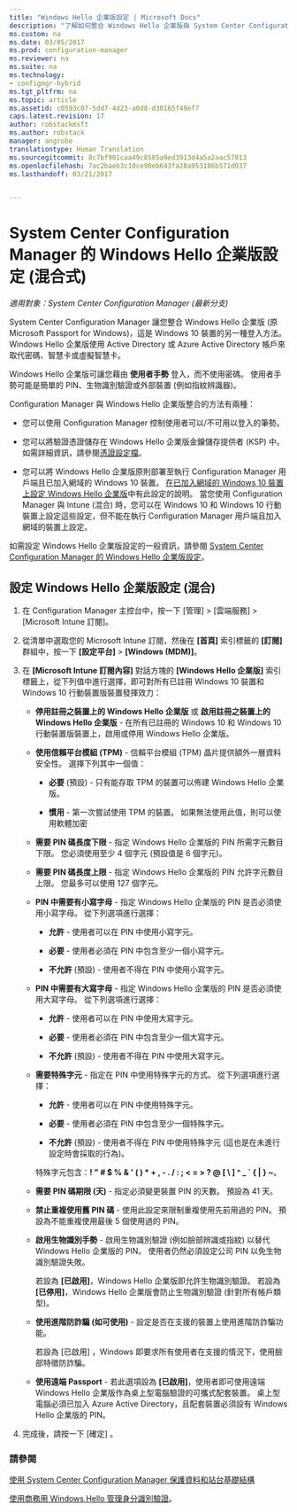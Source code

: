 ```yaml
---
title: "Windows Hello 企業版設定 | Microsoft Docs"
description: "了解如何整合 Windows Hello 企業版與 System Center Configuration Manager。"
ms.custom: na
ms.date: 03/05/2017
ms.prod: configuration-manager
ms.reviewer: na
ms.suite: na
ms.technology:
- configmgr-hybrid
ms.tgt_pltfrm: na
ms.topic: article
ms.assetid: c0593c07-5dd7-4d23-a0d8-d30165f49ef7
caps.latest.revision: 17
author: robstackmsft
ms.author: robstack
manager: angrobe
translationtype: Human Translation
ms.sourcegitcommit: 8c7bf901caa49c8585a9ed3913d4a5a2aac57013
ms.openlocfilehash: 7ac2baeb3c10ce90eb643fa28a953186b571d037
ms.lasthandoff: 03/21/2017


---
```

# <a name="windows-hello-for-business-settings-in-system-center-configuration-manager-hybrid"></a>System Center Configuration Manager 的 Windows Hello 企業版設定 (混合式)

*適用對象：System Center Configuration Manager (最新分支)*

System Center Configuration Manager 讓您整合 Windows Hello 企業版 (原 Microsoft Passport for Windows)，這是 Windows 10 裝置的另一種登入方法。 Windows Hello 企業版使用 Active Directory 或 Azure Active Directory 帳戶來取代密碼、智慧卡或虛擬智慧卡。  

Windows Hello 企業版可讓您藉由 **使用者手勢** 登入，而不使用密碼。 使用者手勢可能是簡單的 PIN、生物識別驗證或外部裝置 (例如指紋辨識器)。  

 Configuration Manager 與 Windows Hello 企業版整合的方法有兩種：  

-   您可以使用 Configuration Manager 控制使用者可以/不可用以登入的筆勢。  

-   您可以將驗證憑證儲存在 Windows Hello 企業版金鑰儲存提供者 (KSP) 中。 如需詳細資訊，請參閱[憑證設定檔](create-pfx-certificate-profiles.md)。  

- 您可以將 Windows Hello 企業版原則部署至執行 Configuration Manager 用戶端且已加入網域的 Windows 10 裝置。 [在已加入網域的 Windows 10 裝置上設定 Windows Hello 企業版](../../protect/deploy-use/windows-hello-for-business-settings.md#configure-windows-hello-for-business-on-domain-joined-windows-10-devices)中有此設定的說明。 當您使用 Configuration Manager 與 Intune (混合) 時，您可以在 Windows 10 和 Windows 10 行動裝置上設定這些設定，但不能在執行 Configuration Manager 用戶端且加入網域的裝置上設定。   

如需設定 Windows Hello 企業版設定的一般資訊，請參閱 [System Center Configuration Manager 的 Windows Hello 企業版設定](../../protect/deploy-use/windows-hello-for-business-settings.md)。

## <a name="configure-windows-hello-for-business-settings-hybrid"></a>設定 Windows Hello 企業版設定 (混合)  

1.  在 Configuration Manager 主控台中，按一下 [管理] > [雲端服務] > [Microsoft Intune 訂閱]。  

3.  從清單中選取您的 Microsoft Intune 訂閱，然後在 **[首頁]** 索引標籤的 **[訂閱]** 群組中，按一下 **[設定平台]** > **[Windows (MDM)]**。  

4.  在 **[Microsoft Intune 訂閱內容]** 對話方塊的 **[Windows Hello 企業版]** 索引標籤上，從下列值中進行選擇，即可對所有已註冊 Windows 10 裝置和 Windows 10 行動裝置版裝置發揮效力：  

    -   **停用註冊之裝置上的 Windows Hello 企業版** 或 **啟用註冊之裝置上的 Windows Hello 企業版** - 在所有已註冊的 Windows 10 和 Windows 10 行動裝置版裝置上，啟用或停用 Windows Hello 企業版。  

    -   **使用信賴平台模組 (TPM)** - 信賴平台模組 (TPM) 晶片提供額外一層資料安全性。 選擇下列其中一個值：  

        -   **必要** (預設) - 只有能存取 TPM 的裝置可以佈建 Windows Hello 企業版。  

        -   **慣用** - 第一次嘗試使用 TPM 的裝置。 如果無法使用此值，則可以使用軟體加密  

    -   **需要 PIN 碼長度下限** - 指定 Windows Hello 企業版的 PIN 所需字元數目下限。 您必須使用至少 4 個字元 (預設值是 6 個字元)。  

    -   **需要 PIN 碼長度上限** - 指定 Windows Hello 企業版的 PIN 允許字元數目上限。 您最多可以使用 127 個字元。  

    -   **PIN 中需要有小寫字母** - 指定 Windows Hello 企業版的 PIN 是否必須使用小寫字母。 從下列選項進行選擇：  

        -   **允許** - 使用者可以在 PIN 中使用小寫字元。  

        -   **必要** - 使用者必須在 PIN 中包含至少一個小寫字元。  

        -   **不允許** (預設) - 使用者不得在 PIN 中使用小寫字元。  

    -   **PIN 中需要有大寫字母** - 指定 Windows Hello 企業版的 PIN 是否必須使用大寫字母。 從下列選項進行選擇：  

        -   **允許** - 使用者可以在 PIN 中使用大寫字元。  

        -   **必要** - 使用者必須在 PIN 中包含至少一個大寫字元。  

        -   **不允許** (預設) - 使用者不得在 PIN 中使用大寫字元。  

    -   **需要特殊字元** - 指定在 PIN 中使用特殊字元的方式。 從下列選項進行選擇：  

        -   **允許** - 使用者可以在 PIN 中使用特殊字元。  

        -   **必要** - 使用者必須在 PIN 中包含至少一個特殊字元。  

        -   **不允許** (預設) - 使用者不得在 PIN 中使用特殊字元 (這也是在未進行設定時會採取的行為)。  

         特殊字元包含：**! " # $ % & ' ( ) \* + , - . / : ; < = > ? @ [ \ ] ^ _ ` { &#124; } ~**。  

    -   **需要 PIN 碼期限 (天)** - 指定必須變更裝置 PIN 的天數。 預設為 41 天。  

    -   **禁止重複使用舊 PIN 碼** - 使用此設定來限制重複使用先前用過的 PIN。 預設為不能重複使用最後 5 個使用過的 PIN。  

    -   **啟用生物識別手勢** - 啟用生物識別驗證 (例如臉部辨識或指紋) 以替代 Windows Hello 企業版的 PIN。 使用者仍然必須設定公司 PIN 以免生物識別驗證失敗。  

         若設為 **[已啟用]**，Windows Hello 企業版即允許生物識別驗證。  若設為 **[已停用]**，Windows Hello 企業版會防止生物識別驗證 (針對所有帳戶類型)。  

    -   **使用進階防詐騙 (如可使用)** - 設定是否在支援的裝置上使用進階防詐騙功能。  

         若設為 [已啟用] ，Windows 即要求所有使用者在支援的情況下，使用臉部特徵防詐騙。  

    -   **使用遠端 Passport** - 若此選項設為 **[已啟用]**，使用者即可使用遠端 Windows Hello 企業版作為桌上型電腦驗證的可攜式配套裝置。 桌上型電腦必須已加入 Azure Active Directory，且配套裝置必須設有 Windows Hello 企業版的 PIN。  

5.  完成後，請按一下 [確定] 。  

### <a name="see-also"></a>請參閱  
 [使用 System Center Configuration Manager 保護資料和站台基礎結構](../../protect/understand/protect-data-and-site-infrastructure.md)

 [使用商務用 Windows Hello 管理身分識別驗證](https://technet.microsoft.com/itpro/windows/keep-secure/manage-identity-verification-using-microsoft-passport)。  

